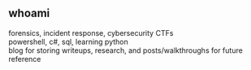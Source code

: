 ## whoami
forensics, incident response, cybersecurity CTFs  
powershell, c#, sql, learning python  
blog for storing writeups, research, and posts/walkthroughs for future reference  

